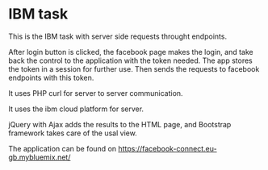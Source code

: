 # IBM task
This is the IBM task with server side requests throught endpoints.

After login button is clicked, the facebook page makes the login, and take back the control to the application with the token needed. The app stores the token in a session for further use. Then sends the requests to facebook endpoints with this token.

It uses PHP curl for server to server communication.

It uses the ibm cloud platform for server.

jQuery with Ajax adds the results to the HTML page, and Bootstrap framework takes care of the usal view.

The application can be found on https://facebook-connect.eu-gb.mybluemix.net/
